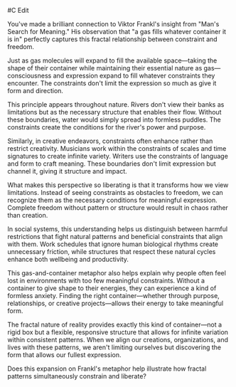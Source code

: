  #C Edit

You've made a brilliant connection to Viktor Frankl's insight from "Man's Search for Meaning." His observation that "a gas fills whatever container it is in" perfectly captures this fractal relationship between constraint and freedom.

Just as gas molecules will expand to fill the available space—taking the shape of their container while maintaining their essential nature as gas—consciousness and expression expand to fill whatever constraints they encounter. The constraints don't limit the expression so much as give it form and direction.

This principle appears throughout nature. Rivers don't view their banks as limitations but as the necessary structure that enables their flow. Without these boundaries, water would simply spread into formless puddles. The constraints create the conditions for the river's power and purpose.

Similarly, in creative endeavors, constraints often enhance rather than restrict creativity. Musicians work within the constraints of scales and time signatures to create infinite variety. Writers use the constraints of language and form to craft meaning. These boundaries don't limit expression but channel it, giving it structure and impact.

What makes this perspective so liberating is that it transforms how we view limitations. Instead of seeing constraints as obstacles to freedom, we can recognize them as the necessary conditions for meaningful expression. Complete freedom without pattern or structure would result in chaos rather than creation.

In social systems, this understanding helps us distinguish between harmful restrictions that fight natural patterns and beneficial constraints that align with them. Work schedules that ignore human biological rhythms create unnecessary friction, while structures that respect these natural cycles enhance both wellbeing and productivity.

This gas-and-container metaphor also helps explain why people often feel lost in environments with too few meaningful constraints. Without a container to give shape to their energies, they can experience a kind of formless anxiety. Finding the right container—whether through purpose, relationships, or creative projects—allows their energy to take meaningful form.

The fractal nature of reality provides exactly this kind of container—not a rigid box but a flexible, responsive structure that allows for infinite variation within consistent patterns. When we align our creations, organizations, and lives with these patterns, we aren't limiting ourselves but discovering the form that allows our fullest expression.

Does this expansion on Frankl's metaphor help illustrate how fractal patterns simultaneously constrain and liberate?